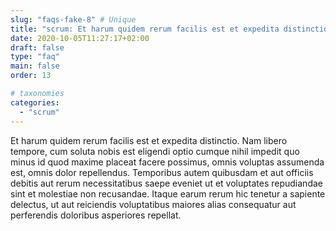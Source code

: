 ```yaml
---
slug: "faqs-fake-8" # Unique
title: "scrum: Et harum quidem rerum facilis est et expedita distinctio?" # Is the question
date: 2020-10-05T11:27:17+02:00
draft: false
type: "faq"
main: false
order: 13

# taxonomies
categories:
  - "scrum"
---
```


Et harum quidem rerum facilis est et expedita distinctio. Nam libero tempore, cum soluta nobis est eligendi optio cumque nihil impedit quo minus id quod maxime placeat facere possimus, omnis voluptas assumenda est, omnis dolor repellendus. Temporibus autem quibusdam et aut officiis debitis aut rerum necessitatibus saepe eveniet ut et voluptates repudiandae sint et molestiae non recusandae. Itaque earum rerum hic tenetur a sapiente delectus, ut aut reiciendis voluptatibus maiores alias consequatur aut perferendis doloribus asperiores repellat.